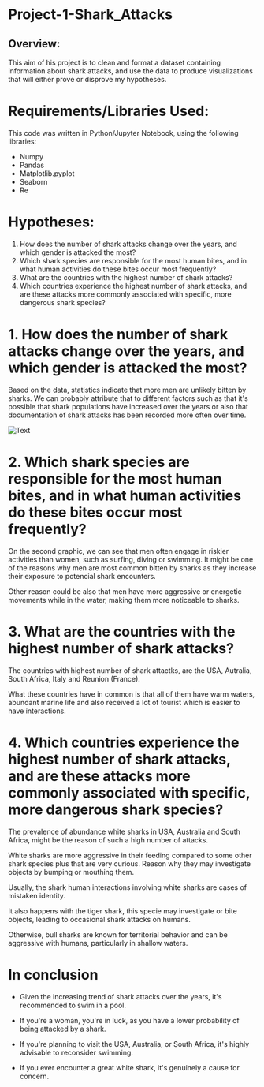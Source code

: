 # Project-1-Shark_Attacks

## Overview:

This aim of his project is to clean and format a dataset containing information about shark attacks, and use the data to produce visualizations that will either prove or disprove my hypotheses.

# Requirements/Libraries Used:

This code was written in Python/Jupyter Notebook, using the following libraries:

- Numpy
- Pandas
- Matplotlib.pyplot
- Seaborn
- Re 


# Hypotheses:

1. How does the number of shark attacks change over the years, and which gender is attacked the most?
2. Which shark species are responsible for the most human bites, and in what human activities do these bites occur most frequently?
3. What are the countries with the highest number of shark attacks?
4. Which countries experience the highest number of shark attacks, and are these attacks more commonly associated with specific, more dangerous shark species?

# 1. How does the number of shark attacks change over the years, and which gender is attacked the most?

Based on the data, statistics indicate that more men are unlikely bitten by sharks. We can probably attribute that to different factors such as that it's possible that shark populations have increased over the years or also that documentation of shark attacks has been recorded more often over time.

![Text](https://github.com/Estherkii/project1-shark_attacks/blob/main/images/number_of_attacks_yearandsex.png?raw=true)

# 2. Which shark species are responsible for the most human bites, and in what human activities do these bites occur most frequently?

On the second graphic, we can see that men often engage in riskier activities than women, such as surfing, diving or swimming. It might be one of the reasons why men are most common bitten by sharks as they increase their exposure to potencial shark encounters.

Other reason could be also that men have more aggressive or energetic movements while in the water, making them more noticeable to sharks.

# 3. What are the countries with the highest number of shark attacks?

The countries with highest number of shark attactks, are the USA, Autralia, South Africa, Italy and Reunion (France). 

What these countries have in common is that all of them have warm waters, abundant marine life and also received a lot of tourist which is easier to have interactions.

# 4. Which countries experience the highest number of shark attacks, and are these attacks more commonly associated with specific, more dangerous shark species?

The prevalence of abundance white sharks in USA, Australia and South Africa, might be the reason of such a high number of attacks.

White sharks are more aggressive in their feeding compared to some other shark species plus that are very curious. Reason why they may investigate objects by bumping or mouthing them.

Usually, the shark human interactions involving white sharks are cases of mistaken identity.

It also happens with the tiger shark, this specie may investigate or bite objects, leading to occasional shark attacks on humans.

Otherwise, bull sharks are known for territorial behavior and can be aggressive with humans, particularly in shallow waters. 


# In conclusion

* Given the increasing trend of shark attacks over the years, it's recommended to swim in a pool.

* If you're a woman, you're in luck, as you have a lower probability of being attacked by a shark.

* If you're planning to visit the USA, Australia, or South Africa, it's highly advisable to reconsider swimming.

* If you ever encounter a great white shark, it's genuinely a cause for concern.

